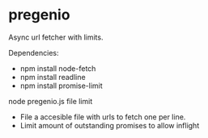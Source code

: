 # pregenio
Async url fetcher with limits. 

Dependencies:

- npm install node-fetch
- npm install readline
- npm install promise-limit

node pregenio.js file limit

- File a accesible file with urls to fetch one per line. 
- Limit amount of outstanding promises to allow inflight
